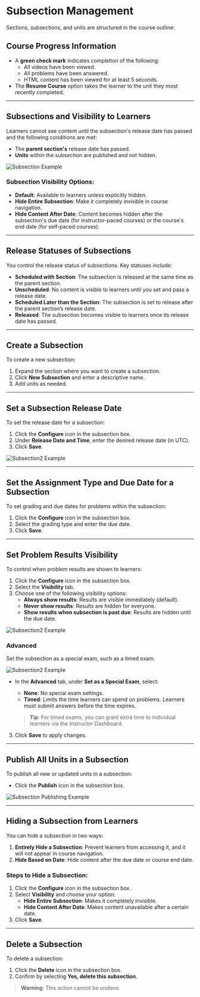 # Subsection Management

Sections, subsections, and units are structured in the course outline:

## Course Progress Information
- A **green check mark** indicates completion of the following:
  - All videos have been viewed.
  - All problems have been answered.
  - HTML content has been viewed for at least 5 seconds.
- The **Resume Course** option takes the learner to the unit they most recently completed.

---

## Subsections and Visibility to Learners
Learners cannot see content until the subsection's release date has passed and the following conditions are met:
- The **parent section's** release date has passed.
- **Units** within the subsection are published and not hidden.

![Subsection Example](../images/subsection2.png)

### Subsection Visibility Options:
- **Default**: Available to learners unless explicitly hidden.
- **Hide Entire Subsection**: Make it completely invisible in course navigation.
- **Hide Content After Date**: Content becomes hidden after the subsection's due date (for instructor-paced courses) or the course's end date (for self-paced courses).

---

## Release Statuses of Subsections
You control the release status of subsections. Key statuses include:

- **Scheduled with Section**: The subsection is released at the same time as the parent section.
- **Unscheduled**: No content is visible to learners until you set and pass a release date.
- **Scheduled Later than the Section**: The subsection is set to release after the parent section’s release date.
- **Released**: The subsection becomes visible to learners once its release date has passed.

---

## Create a Subsection
To create a new subsection:

1. Expand the section where you want to create a subsection.
2. Click **New Subsection** and enter a descriptive name.
3. Add units as needed.

---

## Set a Subsection Release Date
To set the release date for a subsection:

1. Click the **Configure** icon in the subsection box.
2. Under **Release Date and Time**, enter the desired release date (in UTC).
3. Click **Save**.

![Subsection2 Example](../images/course_s7.png)


---

## Set the Assignment Type and Due Date for a Subsection
To set grading and due dates for problems within the subsection:

1. Click the **Configure** icon in the subsection box.
2. Select the grading type and enter the due date.
3. Click **Save**.

---

## Set Problem Results Visibility
To control when problem results are shown to learners:

1. Click the **Configure** icon in the subsection box.
2. Select the **Visibility** tab.
3. Choose one of the following visibility options:
   - **Always show results**: Results are visible immediately (default).
   - **Never show results**: Results are hidden for everyone.
   - **Show results when subsection is past due**: Results are hidden until the due date.

![Subsection2 Example](../images/course_s8.png)

### Advanced
Set the subsection as a special exam, such as a timed exam.

![Subsection2 Example](../images/course_s9.png)

- In the **Advanced** tab, under **Set as a Special Exam**, select:
  - **None**: No special exam settings.
  - **Timed**: Limits the time learners can spend on problems. Learners must submit answers before the time expires.

   > **Tip**: For timed exams, you can grant extra time to individual learners via the Instructor Dashboard.


3. Click **Save** to apply changes.

---

## Publish All Units in a Subsection
To publish all new or updated units in a subsection:
- Click the **Publish** icon in the subsection box.

![Subsection Publishing Example](../images/subsection.png)

---

## Hiding a Subsection from Learners
You can hide a subsection in two ways:
1. **Entirely Hide a Subsection**: Prevent learners from accessing it, and it will not appear in course navigation.
2. **Hide Based on Date**: Hide content after the due date or course end date.

### Steps to Hide a Subsection:
1. Click the **Configure** icon in the subsection box.
2. Select **Visibility** and choose your option:
   - **Hide Entire Subsection**: Makes it completely invisible.
   - **Hide Content After Date**: Makes content unavailable after a certain date.
3. Click **Save**.


---

## Delete a Subsection
To delete a subsection:

1. Click the **Delete** icon in the subsection box.
2. Confirm by selecting **Yes, delete this subsection**.

> **Warning**: This action cannot be undone.


